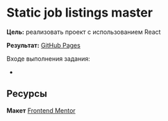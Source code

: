 # Static job listings master

**Цель:** реализовать проект с использованием React

**Результат:** [GitHub Pages](https://ekaterina-shch.github.io/static-job-listings-master/)

Входе выполнения задания:

-

## Ресурсы

**Макет** [Frontend Mentor](https://www.frontendmentor.io/challenges/job-listings-with-filtering-ivstIPCt/)
